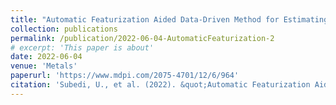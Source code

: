 ```yaml
---
title: "Automatic Featurization Aided Data-Driven Method for Estimating the Presence of Intermetallic Phase in Multi-Principal Element Alloys"
collection: publications
permalink: /publication/2022-06-04-AutomaticFeaturization-2
# excerpt: 'This paper is about'
date: 2022-06-04
venue: 'Metals'
paperurl: 'https://www.mdpi.com/2075-4701/12/6/964'
citation: 'Subedi, U., et al. (2022). &quot;Automatic Featurization Aided Data-Driven Method for Estimating the Presence of Intermetallic Phase in Multi-Principal Element Alloys.&quot; <i>Metals 12(6)</i>.'
---
```


<!-- The contents above will be part of a list of publications, if the user clicks the link for the publication than the contents of section will be rendered as a full page, allowing you to provide more information about the paper for the reader. When publications are displayed as a single page, the contents of the above "citation" field will automatically be included below this section in a smaller font. -->
